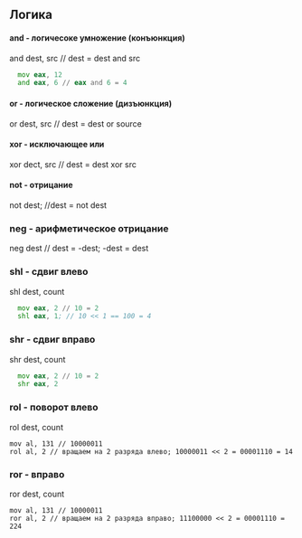 ## Логика

#### and - логичесоке умножение (конъюнкция)

and dest, src // dest = dest and src

```asm
  mov eax, 12
  and eax, 6 // eax and 6 = 4
```

#### or - логическое сложение (дизъюнкция)

or dest, src // dest = dest or source

#### xor - исключающее или 

xor dect, src // dest = dest xor src

#### not - отрицание

not dest; //dest = not dest

### neg - арифметическое отрицание

neg dest // dest = -dest; -dest = dest

### shl - сдвиг влево

shl dest, count

```asm
  mov eax, 2 // 10 = 2
  shl eax, 1; // 10 << 1 == 100 = 4
```

### shr - сдвиг вправо

shr dest, count

```asm
  mov eax, 2 // 10 = 2
  shr eax, 2
```

### rol - поворот влево

rol dest, count

```
mov al, 131 // 10000011
rol al, 2 // вращаем на 2 разряда влево; 10000011 << 2 = 00001110 = 14
```

### ror - вправо

ror dest, count

```
mov al, 131 // 10000011
ror al, 2 // вращаем на 2 разряда вправо; 11100000 << 2 = 00001110 = 224
```


